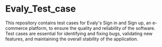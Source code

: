 # Evaly_Test_case
This repository contains test cases for Evaly's Sign in and Sign up, an e-commerce platform, to ensure the quality and reliability of the software. Test cases are essential for identifying and fixing bugs, validating new features, and maintaining the overall stability of the application.
